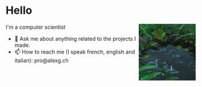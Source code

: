 <h1> Hello </h1>
  <img align="right" src="rain.gif" width="30%" border-radius="30px">
    <p> I'm a computer scientist</p>
  <ul>
  <!--<li> 🔭 I’m currently working in the DBMS migration field. </li>-->
  <li> 💬 Ask me about anything related to the projects I made. </li>
 <!-- <li> 👯 I’m looking to collaborate on any open source projects related to Web, Android or Windev. </li>-->
  <li> 📫 How to reach me (I speak french, english and italian): pro@alexg.ch </li>
  </ul>
